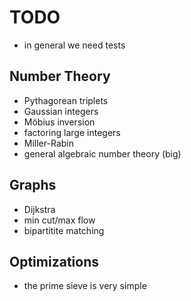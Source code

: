 TODO
====

* in general we need tests

Number Theory
-------------

* Pythagorean triplets
* Gaussian integers
* Möbius inversion
* factoring large integers
* Miller-Rabin
* general algebraic number theory (big)

Graphs
------

* Dijkstra
* min cut/max flow
* bipartitite matching

Optimizations
-------------

* the prime sieve is very simple

